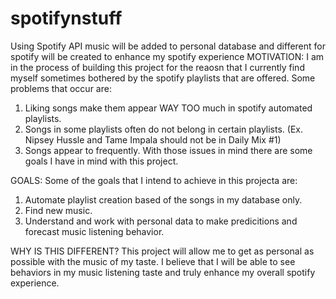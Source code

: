 # spotifynstuff

Using Spotify API music will be added to personal database and different for spotify will be created to enhance my spotify experience
MOTIVATION: 
I am in the process of building this project for the reaosn that I currently find myself sometimes bothered by the spotify playlists that are offered. Some problems that occur are:
  1. Liking songs make them appear WAY TOO much in spotify automated playlists.
  2. Songs in some playlists often do not belong in certain playlists. (Ex. Nipsey Hussle and Tame Impala should not be in Daily Mix #1)
  3. Songs appear to frequently.
With those issues in mind there are some goals I have in mind with this project.

GOALS:
Some of the goals that I intend to achieve in this projecta are:
  1. Automate playlist creation based of the songs in my database only.
  2. Find new music.
  3. Understand and work with personal data to make predicitions and forecast music listening behavior.


WHY IS THIS DIFFERENT?
This project will allow me to get as personal as possible with the music of my taste. I believe that I will be able to see behaviors in my music listening taste and truly enhance my overall spotify experience. 
